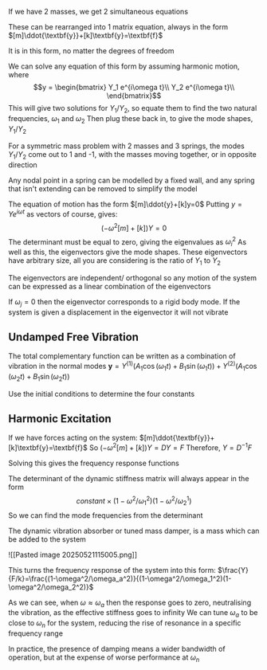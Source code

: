 If we have 2 masses, we get 2 simultaneous equations

These can be rearranged into 1 matrix equation, always in the form $[m]\ddot{\textbf{y}}+[k]\textbf{y}=\textbf{f}$

It is in this form, no matter the degrees of freedom

We can solve any equation of this form by assuming harmonic motion, where 
$$y = \begin{bmatrix}
Y_1 e^{i\omega t}\\
Y_2 e^{i\omega t}\\
\end{bmatrix}$$
This will give two solutions for $Y_1/Y_2$, so equate them to find the two natural frequencies, $\omega_1$ and $\omega_2$
Then plug these back in, to give the mode shapes, $Y_1/Y_2$

For a symmetric mass problem with 2 masses and 3 springs, the modes $Y_1/Y_2$ come out to 1 and -1, with the masses moving together, or in opposite direction

Any nodal point in a spring can be modelled by a fixed wall, and any spring that isn't extending can be removed to simplify the model

The equation of motion has the form $[m]\ddot{y}+[k]y=0$
Putting $y=Ye^{i\omega t}$ as vectors of course, gives:
$$(-\omega^2[m]+[k])Y=0$$
The determinant must be equal to zero, giving the eigenvalues as $\omega_i^2$
As well as this, the eigenvectors give the mode shapes. These eigenvectors have arbitrary size, all you are considering is the ratio of $Y_1$ to $Y_2$

The eigenvectors are independent/ orthogonal so any motion of the system can be expressed as a linear combination of the eigenvectors

If $\omega_j=0$ then the eigenvector corresponds to a rigid body mode. If the system is given a displacement in the eigenvector it will not vibrate

## Undamped Free Vibration

The total complementary function can be written as a combination of vibration in the normal modes
$\textbf{y}=Y^{(1)}(A_1 \cos(\omega_1 t)+B_1 \sin(\omega_1 t))+Y^{(2)}(A_1 \cos(\omega_2 t)+B_1 \sin(\omega_2 t))$

Use the initial conditions to determine the four constants

## Harmonic Excitation

If we have forces acting on the system:  $[m]\ddot{\textbf{y}}+[k]\textbf{y}=\textbf{f}$
So $(-\omega^2[m]+[k])Y=DY=F$
Therefore, $Y=D^{-1}F$

Solving this gives the frequency response functions

The determinant of the dynamic stiffness matrix will always appear in the form $$constant \times (1-\omega^2/\omega_1^2)(1-\omega^2/\omega_2^1)$$So we can find the mode frequencies from the determinant 

The dynamic vibration absorber or tuned mass damper, is a mass which can be added to the system

![[Pasted image 20250521115005.png]]

This turns the frequency response of the system into this form: $\frac{Y}{F/k}=\frac{(1-\omega^2/\omega_a^2)}{(1-\omega^2/\omega_1^2)(1-\omega^2/\omega_2^2)}$

As we can see, when $\omega \approx \omega_a$ then the response goes to zero, neutralising the vibration, as the effective stiffness goes to infinity
We can tune $\omega_a$ to be close to $\omega_n$ for the system, reducing the rise of resonance in a specific frequency range

In practice, the presence of damping means a wider bandwidth of operation, but at the expense of worse performance at $\omega_n$

